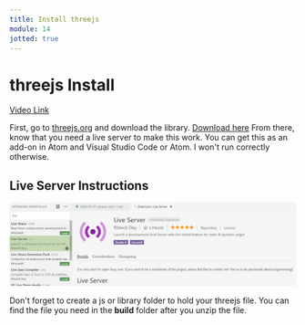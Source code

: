 ```yaml
---
title: Install threejs
module: 14
jotted: true
---
```


# threejs Install

<a href="https://umontana.zoom.us/rec/play/7sZ4I72g_DI3SIKR4QSDBPUvW9S9JqOs0XQbq_YKn0rjAHIKYQH1Y7oaY-Bj4oElC1MiX7sV0xmJUq-q?continueMode=true&_x_zm_rtaid=Jy8A7lfcT7a7lcNIPPwruA.1586580115012.04bd670198c0317137d387c683f84aae&_x_zm_rhtaid=860">Video Link</a>

First, go to [threejs.org](https://threejs.org/) and download the library. [Download here](https://github.com/mrdoob/three.js/archive/master.zip)  From there, know that you need a live server to make this work. You can get this as an add-on in Atom and Visual Studio Code or Atom.  I won't run correctly otherwise.

## Live Server Instructions

![Live Server](../imgs/LiveServer.png "Live Server")

Don't forget to create a js or library folder to hold your threejs file.  You can find the file you need in the **build** folder after you unzip the file.